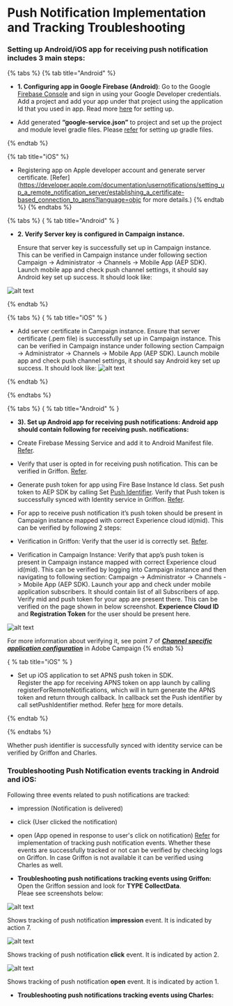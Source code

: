 #                         Push Notification Implementation and Tracking Troubleshooting
                         
### Setting up Android/iOS app for receiving push notification includes 3 main steps:

  {% tabs %} {% tab title="Android" %}


   * **1. Configuring app in Google Firebase (Android)**: Go to the Google [Firebase Console](https://console.firebase.google.com/) and sign in using your Google Developer credentials. Add a project and add your app under that project using the application Id that you used in app. Read more [here](https://firebase.google.com/docs/android/setup#console) for setting up.

  * Add generated **“google-service.json”** to project and set up the project and module level gradle files. Please 
  [refer](https://firebase.google.com/docs/android/setup#console) for setting up gradle files.
  
{% endtab %}

{% tab title="iOS" %}

  * Registering app on Apple developer account and generate server certificate. [Refer](https://developer.apple.com/documentation/usernotifications/setting_up_a_remote_notification_server/establishing_a_certificate-based_connection_to_apns?language=objc for more details.) 
{% endtab %} {% endtabs %}

{% tabs %} { % tab title="Android" % }

  * **2. Verify Server key is configured in Campaign instance.**

    Ensure that server key is successfully set up in Campaign instance.  
    This can be verified in Campaign instance under following section Campaign -> Administrator -> Channels -> Mobile App (AEP SDK).  
    Launch mobile app and check push channel settings, it should say Android key set up success. It should look like:
    
   ![alt text](https://github.com/shivam-tomar-sde/aep-sdks-documentation/blob/push-troubleshooting-document/.gitbook/assets/android_server_key.png "Server key configuration in Android.")

{% endtab %}

{% tabs %} { % tab title="iOS" % }

  *  Add server certificate in Campaign instance.
      Ensure that server certificate (.pem file) is successfully set up in Campaign instance. This can be verified in Campaign instance under following section Campaign -> Administrator -> Channels -> Mobile App (AEP SDK). Launch mobile app and check push channel settings, it should say Android key set up success. It should look like:
  ![alt text](https://github.com/shivam-tomar-sde/aep-sdks-documentation/blob/push-troubleshooting-document/.gitbook/assets/campaign_ios_cert_configured.png "Configured push certificate in Campaign.")

{% endtab %}

{% endtabs %}

{% tabs %} { % tab title="Android" % }   
  * **3). Set up Android app for receiving push notifications: Android app should contain following for receiving push. 
notifications:**

   * Create Firebase Messing Service and add it to Android Manifest file. [Refer](https://firebase.google.com/docs/cloud-messaging/android/client).
  
   * Verify that user is opted in for receiving push notification. This can be verified in Griffon. [Refer](https://aep-sdks.gitbook.io/docs/resources/troubleshooting-guides/troubleshooting-push#ensure-user-opt-in-for-push-in-adobe-analytics).
  
   * Generate push token for app using Fire Base Instance Id class. Set push token to AEP SDK by calling Set [Push Identifier](https://aep-sdks.gitbook.io/docs/using-mobile-extensions/adobe-campaign-standard/adobe-campaign-standard-api-reference#set-up-push-messaging). Verify that Push token is successfully synced with Identity service in Griffon. [Refer](https://aep-sdks.gitbook.io/docs/resources/troubleshooting-guides/troubleshooting-push#verify-push-token-sync-with-the-experience-cloud-identity-service).

   * For app to receive push notification it’s push token should be present in Campaign instance mapped with correct Experience cloud id(mid). This can be verified by following 2 steps:
                 
   * Verification in Griffon: Verify that the user id is correctly set. [Refer](https://aep-sdks.gitbook.io/docs/resources/troubleshooting-guides/troubleshooting-push#confirm-that-the-user-id-is-correctly-set).

   * Verification in Campaign Instance: Verify that app’s push token is present in Campaign instance mapped with correct Experience cloud id(mid). This can be verified by logging into Campaign instance and then navigating to following section: Campaign -> Administrator -> Channels -> Mobile App (AEP SDK). Launch your app and check under mobile application subscribers. It should contain list of all Subscribers of app. Verify mid and push token for your app are present there. This can be verified on the page shown in below screenshot. **Experience Cloud ID** and **Registration Token** for the user should be present here.
    
   ![alt text](https://github.com/shivam-tomar-sde/aep-sdks-documentation/blob/push-troubleshooting-document/.gitbook/assets/campaign_app_subscriber_list.png "App subscriber list, verify mid and push token.")
    
   For more information about verifying it, see point 7 of [_**Channel specific application configuration**_](https://helpx.adobe.com/campaign/kb/configuring-app-sdk.html) in Adobe Campaign
{% endtab %}

{ % tab title="iOS" % }   

  * Set up iOS application to set APNS push token in SDK.  
      Register the app for receiving APNS token on app launch by calling registerForRemoteNotifications, which will in turn    generate the APNS token and return through callback. In callback set the Push identifier by call setPushIdentifier method. Refer [here](https://aep-sdks.gitbook.io/docs/using-mobile-extensions/adobe-analytics-mobile-services#set-up-push-messaging) for more details.

{% endtab %}

{% endtabs %}
 
Whether push identifier is successfully synced with identity service can be verified by Griffon and Charles.    
 
### Troubleshooting Push Notification events tracking in Android and iOS:  
Following three events related to push notifications are tracked: 
  * impression (Notification is delivered)
  * click (User clicked the notification)
  * open (App opened in response to user's click on notification) 
  [Refer](https://helpx.adobe.com/campaign/kb/push-tracking.html) for implementation of tracking push notification events.
  Whether these events are successfully tracked or not can be verified by checking logs on Griffon. In case Griffon is not     available it can be verified using Charles as well.
  
  * **Troubleshooting push notifications tracking events using Griffon:**  
      Open the Griffon session and look for **TYPE** **CollectData**.  
      Pleae see screenshots below:
  
   ![alt text](https://github.com/shivam-tomar-sde/aep-sdks-documentation/blob/push-troubleshooting-document/.gitbook/assets/push_tracking_impression.png "Shows Push notification impression tracking.")
   
   Shows tracking of push notification **impression** event. It is indicated by action 7.
   
   ![alt text](https://github.com/shivam-tomar-sde/aep-sdks-documentation/blob/push-troubleshooting-document/.gitbook/assets/push_tracking_click.png "Shows Push notification click tracking.")
   
   Shows tracking of push notification **click** event. It is indicated by action 2.
   
   ![alt text](https://github.com/shivam-tomar-sde/aep-sdks-documentation/blob/push-troubleshooting-document/.gitbook/assets/push_tracking_open.png "Shows Push notification open tracking.")
   
   Shows tracking of push notification **open** event. It is indicated by action 1.
  
  
  * **Troubleshooting push notifications tracking events using Charles:**
